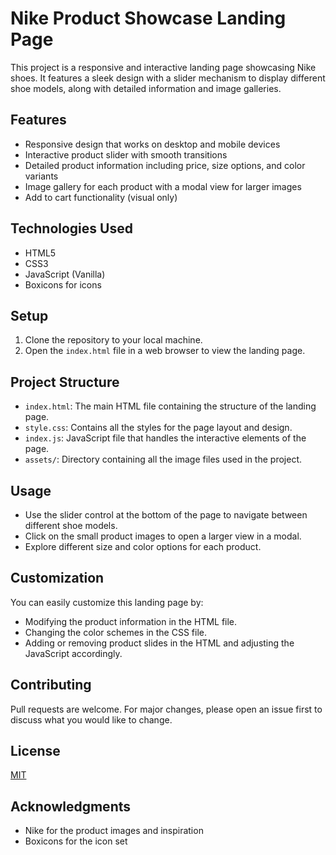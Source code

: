 # Nike Product Showcase Landing Page

This project is a responsive and interactive landing page showcasing Nike shoes. It features a sleek design with a slider mechanism to display different shoe models, along with detailed information and image galleries.

## Features

- Responsive design that works on desktop and mobile devices
- Interactive product slider with smooth transitions
- Detailed product information including price, size options, and color variants
- Image gallery for each product with a modal view for larger images
- Add to cart functionality (visual only)

## Technologies Used

- HTML5
- CSS3
- JavaScript (Vanilla)
- Boxicons for icons

## Setup

1. Clone the repository to your local machine.
2. Open the `index.html` file in a web browser to view the landing page.

## Project Structure

- `index.html`: The main HTML file containing the structure of the landing page.
- `style.css`: Contains all the styles for the page layout and design.
- `index.js`: JavaScript file that handles the interactive elements of the page.
- `assets/`: Directory containing all the image files used in the project.

## Usage

- Use the slider control at the bottom of the page to navigate between different shoe models.
- Click on the small product images to open a larger view in a modal.
- Explore different size and color options for each product.

## Customization

You can easily customize this landing page by:
- Modifying the product information in the HTML file.
- Changing the color schemes in the CSS file.
- Adding or removing product slides in the HTML and adjusting the JavaScript accordingly.

## Contributing

Pull requests are welcome. For major changes, please open an issue first to discuss what you would like to change.

## License

[MIT](https://choosealicense.com/licenses/mit/)

## Acknowledgments

- Nike for the product images and inspiration
- Boxicons for the icon set
